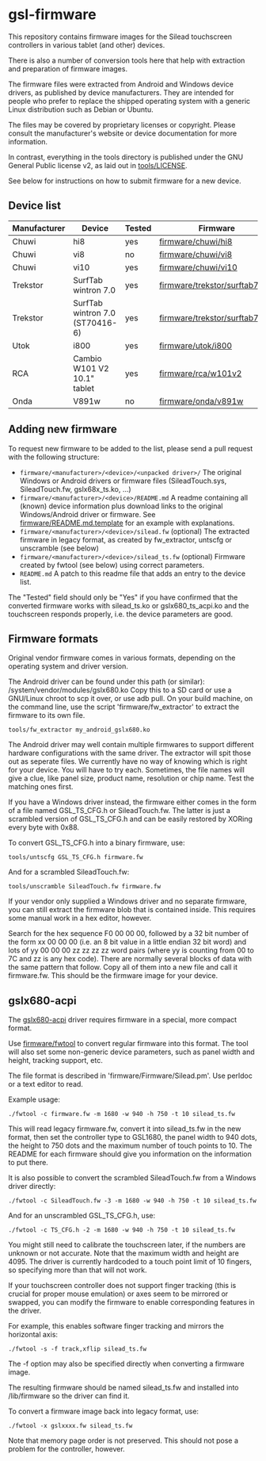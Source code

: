 gsl-firmware
============

This repository contains firmware images for the Silead
touchscreen controllers in various tablet (and other) devices.

There is also a number of conversion tools here that help with
extraction and preparation of firmware images.

The firmware files were extracted from Android and Windows device
drivers, as published by device manufacturers. They are intended
for people who prefer to replace the shipped operating
system with a generic Linux distribution such as Debian or Ubuntu.

The files may be covered by proprietary licenses or copyright.
Please consult the manufacturer's website or device documentation
for more information.

In contrast, everything in the tools directory is published under
the GNU General Public license v2, as laid out in
[tools/LICENSE](tools/LICENSE).

See below for instructions on how to submit firmware for a
new device.


Device list
-----------

| Manufacturer  | Device                          | Tested  | Firmware                                                       |
|---------------|---------------------------------|---------|----------------------------------------------------------------|
| Chuwi         | hi8                             |  yes    | [firmware/chuwi/hi8](firmware/chuwi/hi8)                       |
| Chuwi         | vi8                             |  no     | [firmware/chuwi/vi8](firmware/chuwi/vi8)                       |
| Chuwi         | vi10                            | yes     | [firmware/chuwi/vi10](firmware/chuwi/vi10)                     |
| Trekstor      | SurfTab wintron 7.0             | yes     | [firmware/trekstor/surftab7old](firmware/trekstor/surftab7old) |
| Trekstor      | SurfTab wintron 7.0 (ST70416-6) | yes     | [firmware/trekstor/surftab7new](firmware/trekstor/surftab7new) |
| Utok          | i800                            | yes     | [firmware/utok/i800](firmware/utok/i800)                       |
| RCA           | Cambio W101 V2 10.1" tablet     | yes     | [firmware/rca/w101v2](firmware/rca/w101v2)                     |
| Onda          | V891w                           | no      | [firmware/onda/v891w](firmware/onda/v891w)                     |


Adding new firmware
-------------------

To request new firmware to be added to the list, please send a
pull request with the following structure:

- `firmware/<manufacturer>/<device>/<unpacked driver>/`
  The original Windows or Android drivers or firmware files
  (SileadTouch.sys, SileadTouch.fw, gslx68x_ts.ko, ...)
- `firmware/<manufacturer>/<device>/README.md`
  A readme containing all (known) device information plus
  download links to the original Windows/Android driver or
  firmware. See [firmware/README.md.template](firmware/README.md.template)
  for an example with explanations.
- `firmware/<manufacturer>/<device>/silead.fw`
  (optional) The extracted firmware in legacy format, as
  created by fw_extractor, untscfg or unscramble (see below)
- `firmware/<manufacturer>/<device>/silead_ts.fw`
  (optional) Firmware created by fwtool (see below)
  using correct parameters.
- `README.md`
  A patch to this readme file that adds an entry to the
  device list.

The "Tested" field should only be "Yes" if you have confirmed that
the converted firmware works with silead_ts.ko or gslx680_ts_acpi.ko
and the touchscreen responds properly, i.e. the device parameters
are good.


Firmware formats
----------------

Original vendor firmware comes in various formats, depending
on the operating system and driver version.

The Android driver can be found under this path (or similar):
/system/vendor/modules/gslx680.ko
Copy this to a SD card or use a GNU/Linux chroot to scp it over, or use
adb pull.
On your build machine, on the command line, use the script
'firmware/fw_extractor' to extract the firmware to its own file.

    tools/fw_extractor my_android_gslx680.ko

The Android driver may well contain multiple firmwares to support
different hardware configurations with the same driver. The extractor
will spit those out as seperate files. We currently have no way of
knowing which is right for your device. You will have to try each.
Sometimes, the file names will give a clue, like panel size, product
name, resolution or chip name. Test the matching ones first.

If you have a Windows driver instead, the firmware either comes in
the form of a file named GSL_TS_CFG.h or SileadTouch.fw. The latter
is just a scrambled version of GSL_TS_CFG.h and can be easily
restored by XORing every byte with 0x88.

To convert GSL_TS_CFG.h into a binary firmware, use:

    tools/untscfg GSL_TS_CFG.h firmware.fw

And for a scrambled SileadTouch.fw:

    tools/unscramble SileadTouch.fw firmware.fw

If your vendor only supplied a Windows driver and no separate
firmware, you can still extract the firmware blob that is contained
inside. This requires some manual work in a hex editor, however.

Search for the hex sequence F0 00 00 00, followed by a 32 bit
number of the form xx 00 00 00 (i.e. an 8 bit value in a little
endian 32 bit word) and lots of yy 00 00 00 zz zz zz zz word pairs
(where yy is counting from 00 to 7C and zz is any hex code).
There are normally several blocks of data with the same pattern that
follow. Copy all of them into a new file and call it firmware.fw.
This should be the firmware image for your device.


gslx680-acpi
------------

The [gslx680-acpi](https://github.com/onitake/gslx680-acpi) driver
requires firmware in a special, more compact format.

Use [firmware/fwtool](firmware/fwtool) to convert regular firmware
into this format. The tool will also set some non-generic
device parameters, such as panel width and height, tracking support, etc.

The file format is described in 'firmware/Firmware/Silead.pm'.
Use perldoc or a text editor to read.

Example usage:

    ./fwtool -c firmware.fw -m 1680 -w 940 -h 750 -t 10 silead_ts.fw

This will read legacy firmware.fw, convert it into silead_ts.fw in
the new format, then set the controller type to GSL1680, the panel
width to 940 dots, the height to 750 dots and the maximum number
of touch points to 10. The README for each firmware should give
you information on the information to put there.

It is also possible to convert the scrambled SileadTouch.fw from a
Windows driver directly:

    ./fwtool -c SileadTouch.fw -3 -m 1680 -w 940 -h 750 -t 10 silead_ts.fw

And for an unscrambled GSL_TS_CFG.h, use:

    ./fwtool -c TS_CFG.h -2 -m 1680 -w 940 -h 750 -t 10 silead_ts.fw

You might still need to calibrate the touchscreen later, if
the numbers are unknown or not accurate. Note that the maximum
width and height are 4095. The driver is currently hardcoded
to a touch point limit of 10 fingers, so specifying more than
that will not work.

If your touchscreen controller does not support finger tracking
(this is crucial for proper mouse emulation) or axes seem to be
mirrored or swapped, you can modify the firmware to
enable corresponding features in the driver.

For example, this enables software finger tracking and mirrors
the horizontal axis:

    ./fwtool -s -f track,xflip silead_ts.fw

The -f option may also be specified directly when converting
a firmware image.

The resulting firmware should be named silead_ts.fw and
installed into /lib/firmware so the driver can find it.

To convert a firmware image back into legacy format, use:

    ./fwtool -x gslxxxx.fw silead_ts.fw

Note that memory page order is not preserved. This should not
pose a problem for the controller, however.
